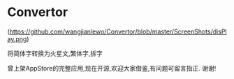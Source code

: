 Convertor
=========

(https://github.com/wangjianlewo/Convertor/blob/master/ScreenShots/disPlay.png)

将简体字转换为火星文,繁体字,拆字

曾上架AppStore的完整应用,现在开源,欢迎大家借鉴,有问题可留言指正. 谢谢!
